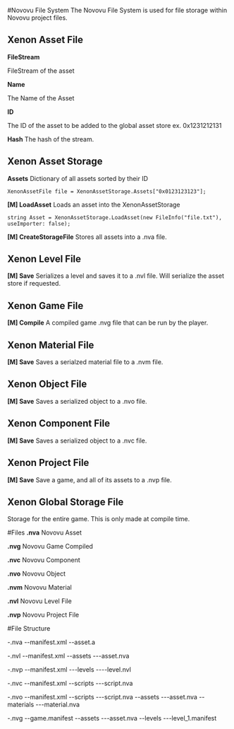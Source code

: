 ﻿#Novovu File System
The Novovu File System is used for file storage within Novovu project files.

## Xenon Asset File


**FileStream**

FileStream of the asset

**Name**

The Name of the Asset

**ID**

The ID of the asset to be added to the global asset store 
ex. 0x1231212131

**Hash**
The hash of the stream.


## Xenon Asset Storage

**Assets**
Dictionary of all assets sorted by their ID
```CSharp
XenonAssetFile file = XenonAssetStorage.Assets["0x0123123123"];
```

**[M] LoadAsset**
Loads an asset into the XenonAssetStorage
```CSharp
string Asset = XenonAssetStorage.LoadAsset(new FileInfo("file.txt"), useImporter: false);
```

**[M] CreateStorageFile**
Stores all assets into a .nva file.

## Xenon Level File

**[M] Save**
Serializes a level and saves it to a .nvl file. Will serialize the asset store if requested. 

## Xenon Game File

**[M] Compile**
A compiled game .nvg file that can be run by the player.

## Xenon Material File

**[M] Save**
Saves a serialzed material file to a .nvm file.

## Xenon Object File

**[M] Save**
Saves a serialized object to a .nvo file.

## Xenon Component File

**[M] Save**
Saves a serialized object to a .nvc file.


## Xenon Project File

**[M] Save**
Save a game, and all of its assets to a .nvp file.


## Xenon Global Storage File
Storage for the entire game. This is only made at compile time.


#Files
**.nva** Novovu Asset

**.nvg** Novovu Game Compiled

**.nvc** Novovu Component

**.nvo** Novovu Object

**.nvm** Novovu Material

**.nvl** Novovu Level File

**.nvp** Novovu Project File

#File Structure

-.nva
--manifest.xml
--asset.a

-.nvl
--manifest.xml
--assets
---asset.nva

-.nvp
--manifest.xml
---levels
----level.nvl

-.nvc
--manifest.xml
--scripts
---script.nva

-.nvo
--manifest.xml
--scripts
---script.nva
--assets
---asset.nva
--materials
---material.nva

-.nvg
--game.manifest
--assets
---asset.nva
--levels
---level_1.manifest



